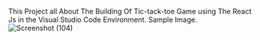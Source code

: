 This Project all About The Building Of Tic-tack-toe Game using The React Js in the Visual Studio Code Environment.
Sample Image.
![Screenshot (104)](https://github.com/Manoj9493/tic-tact-toe-game-using-React/assets/98468983/d33c8e2a-bb58-463b-8a28-6bb5b8d938bb)
